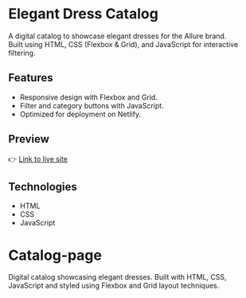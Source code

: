 
# Elegant Dress Catalog

A digital catalog to showcase elegant dresses for the Allure brand.  
Built using HTML, CSS (Flexbox & Grid), and JavaScript for interactive filtering.

## Features
- Responsive design with Flexbox and Grid.
- Filter and category buttons with JavaScript.
- Optimized for deployment on Netlify.

## Preview
👉 [Link to live site](https://your-netlify-link.netlify.app)

## Technologies
- HTML
- CSS
- JavaScript
# Catalog-page
Digital catalog showcasing elegant dresses. Built with HTML, CSS, JavaScript and styled using Flexbox and Grid layout techniques.
